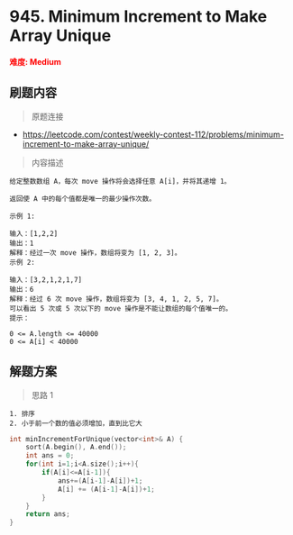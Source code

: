 # 945. Minimum Increment to Make Array Unique 

 **<font color=red>难度: Medium</font>**

 ## 刷题内容

 > 原题连接

* https://leetcode.com/contest/weekly-contest-112/problems/minimum-increment-to-make-array-unique/
  
 > 内容描述
 
 ```
给定整数数组 A，每次 move 操作将会选择任意 A[i]，并将其递增 1。

返回使 A 中的每个值都是唯一的最少操作次数。

示例 1:

输入：[1,2,2]
输出：1
解释：经过一次 move 操作，数组将变为 [1, 2, 3]。
示例 2:

输入：[3,2,1,2,1,7]
输出：6
解释：经过 6 次 move 操作，数组将变为 [3, 4, 1, 2, 5, 7]。
可以看出 5 次或 5 次以下的 move 操作是不能让数组的每个值唯一的。
提示：

0 <= A.length <= 40000
0 <= A[i] < 40000
 ```

## 解题方案
> 思路 1
```
1. 排序
2. 小于前一个数的值必须增加，直到比它大
```

```cpp
int minIncrementForUnique(vector<int>& A) {
    sort(A.begin(), A.end());
    int ans = 0;
    for(int i=1;i<A.size();i++){
        if(A[i]<=A[i-1]){
            ans+=(A[i-1]-A[i])+1;
            A[i] += (A[i-1]-A[i])+1;
        }
    }
    return ans;
}

```
